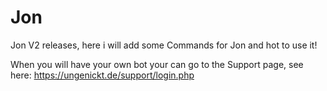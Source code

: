 # Jon

Jon V2 releases, here i will add some Commands for Jon and hot to use it!

When you will have your own bot your can go to the Support page, see here: https://ungenickt.de/support/login.php

